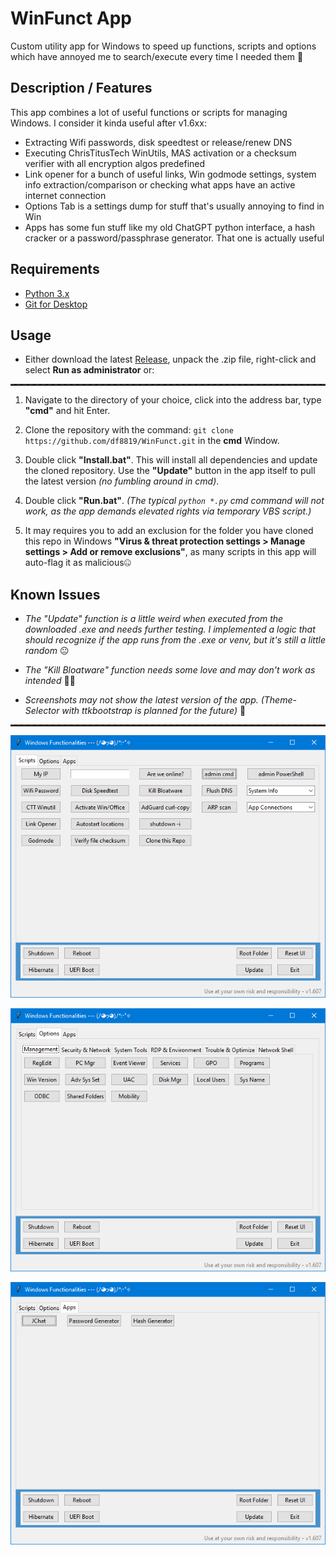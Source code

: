 # WinFunct App

Custom utility app for Windows to speed up functions, scripts and options which have annoyed me to search/execute every time I needed them 👀

## Description / Features

This app combines a lot of useful functions or scripts for managing Windows. I consider it kinda useful after v1.6xx:

- Extracting Wifi passwords, disk speedtest or release/renew DNS
- Executing ChrisTitusTech WinUtils, MAS activation or a checksum verifier with all encryption algos predefined
- Link opener for a bunch of useful links, Win godmode settings, system info extraction/comparison or checking what apps have an active internet connection
- Options Tab is a settings dump for stuff that's usually annoying to find in Win
- Apps has some fun stuff like my old ChatGPT python interface, a hash cracker or a password/passphrase generator. That one is actually useful


## Requirements

- [Python 3.x](https://www.python.org/downloads/)
- [Git for Desktop](https://git-scm.com/downloads/)

## Usage

- Either download the latest [Release](https://github.com/df8819/WinFunct/releases), unpack the .zip file, right-click and select **Run as administrator** or:

<hr style="border: none; border-top: 2px dashed #333;" />

1. Navigate to the directory of your choice, click into the address bar, type **"cmd"** and hit Enter.

2. Clone the repository with the command: `git clone https://github.com/df8819/WinFunct.git` in the **cmd** Window.

3. Double click **"Install.bat"**. This will install all dependencies and update the cloned repository. Use the **"Update"** button in the app itself to pull the latest version _(no fumbling around in cmd)_.

4. Double click **"Run.bat"**. _(The typical ```python *.py``` cmd command will not work, as the app demands elevated rights via temporary VBS script.)_

5. It may requires you to add an exclusion for the folder you have cloned this repo in Windows **"Virus & threat protection settings > Manage settings > Add or remove exclusions"**, as many scripts in this app will auto-flag it as malicious🤐

## Known Issues

- _The "Update" function is a little weird when executed from the downloaded .exe and needs further testing. I implemented a logic that should recognize if the app runs from the .exe or venv, but it's still a little random_ 😐

- _The "Kill Bloatware" function needs some love and may don't work as intended_ 🤷‍♂️

- _Screenshots may not show the latest version of the app. (Theme-Selector with ttkbootstrap is planned for the future)_ 👀

<hr style="border: none; border-top: 2px dashed #333;" />

![Image](1701505001.png)

![Image](1701505091.png)

![Image](1709048179.png)